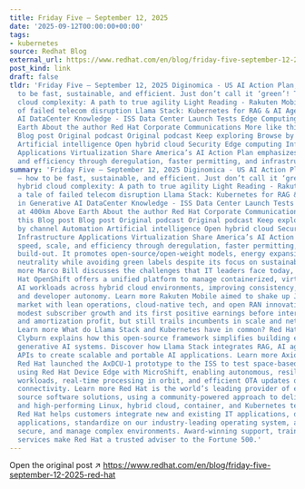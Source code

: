 ```yaml
---
title: Friday Five — September 12, 2025
date: '2025-09-12T00:00:00+00:00'
tags:
- kubernetes
source: Redhat Blog
external_url: https://www.redhat.com/en/blog/friday-five-september-12-2025-red-hat
post_kind: link
draft: false
tldr: 'Friday Five — September 12, 2025 Diginomica - US AI Action Plan, part 3 – how
  to be fast, sustainable, and efficient. Just don’t call it ‘green’! Taming hybrid
  cloud complexity: A path to true agility Light Reading - Rakuten Mobile and a tale
  of failed telecom disruption Llama Stack: Kubernetes for RAG & AI Agents in Generative
  AI DataCenter Knowledge - ISS Data Center Launch Tests Edge Computing at 400km Above
  Earth About the author Red Hat Corporate Communications More like this Blog post
  Blog post Original podcast Original podcast Keep exploring Browse by channel Automation
  Artificial intelligence Open hybrid cloud Security Edge computing Infrastructure
  Applications Virtualization Share America’s AI Action Plan emphasizes speed, scale,
  and efficiency through deregulation, faster permitting, and infrastructure build-out.'
summary: 'Friday Five — September 12, 2025 Diginomica - US AI Action Plan, part 3
  – how to be fast, sustainable, and efficient. Just don’t call it ‘green’! Taming
  hybrid cloud complexity: A path to true agility Light Reading - Rakuten Mobile and
  a tale of failed telecom disruption Llama Stack: Kubernetes for RAG & AI Agents
  in Generative AI DataCenter Knowledge - ISS Data Center Launch Tests Edge Computing
  at 400km Above Earth About the author Red Hat Corporate Communications More like
  this Blog post Blog post Original podcast Original podcast Keep exploring Browse
  by channel Automation Artificial intelligence Open hybrid cloud Security Edge computing
  Infrastructure Applications Virtualization Share America’s AI Action Plan emphasizes
  speed, scale, and efficiency through deregulation, faster permitting, and infrastructure
  build-out. It promotes open-source/open-weight models, energy expansion, and ideological
  neutrality while avoiding green labels despite its focus on sustainability. Learn
  more Marco Bill discusses the challenges that IT leaders face today, and how Red
  Hat OpenShift offers a unified platform to manage containerized, virtualized, and
  AI workloads across hybrid cloud environments, improving consistency, speed-to-production,
  and developer autonomy. Learn more Rakuten Mobile aimed to shake up Japan’s telecom
  market with lean operations, cloud-native tech, and open RAN innovation. It achieved
  modest subscriber growth and its first positive earnings before interest, tax, depreciation
  and amortization profit, but still trails incumbents in scale and network performance.
  Learn more What do Llama Stack and Kubernetes have in common? Red Hat''s Cedric
  Clyburn explains how this open-source framework simplifies building enterprise-ready
  generative AI systems. Discover how Llama Stack integrates RAG, AI agents, and modular
  APIs to create scalable and portable AI applications. Learn more Axiom Space and
  Red Hat launched the AxDCU-1 prototype to the ISS to test space-based edge computing
  using Red Hat Device Edge with MicroShift, enabling autonomous, resilient containerized
  workloads, real-time processing in orbit, and efficient OTA updates despite limited
  connectivity. Learn more Red Hat is the world’s leading provider of enterprise open
  source software solutions, using a community-powered approach to deliver reliable
  and high-performing Linux, hybrid cloud, container, and Kubernetes technologies.
  Red Hat helps customers integrate new and existing IT applications, develop cloud-native
  applications, standardize on our industry-leading operating system, and automate,
  secure, and manage complex environments. Award-winning support, training, and consulting
  services make Red Hat a trusted adviser to the Fortune 500.'
---
```

Open the original post ↗ https://www.redhat.com/en/blog/friday-five-september-12-2025-red-hat
